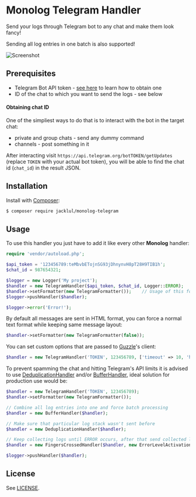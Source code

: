 # Monolog Telegram Handler

Send your logs through Telegram bot to any chat and make them look fancy!

Sending all log entries in one batch is also supported!

![Screenshot](https://i.imgur.com/ISWxisv.jpg)

## Prerequisites

 - Telegram Bot API token - [see here](https://core.telegram.org/bots#creating-a-new-bot) to learn how to obtain one
 - ID of the chat to which you want to send the logs - see below
 
#### Obtaining chat ID

One of the simpliest ways to do that is to interact with the bot in the target chat:
- private and group chats - send any dummy command
- channels - post something in it

After interacting visit `https://api.telegram.org/botTOKEN/getUpdates` (replace `TOKEN` with your actual bot token), you will be able to find the chat id (`chat_id`) in the result JSON.

## Installation

Install with [Composer](https://github.com/composer/composer):

```bash
$ composer require jacklul/monolog-telegram
```

## Usage

To use this handler you just have to add it like every other **Monolog** handler:

```php
require 'vendor/autoload.php';

$api_token = '123456789:teMbvbETojnSG93jDhnynvH8pT28H9TIB1h';
$chat_id = 987654321;

$logger = new Logger('My project');
$handler = new TelegramHandler($api_token, $chat_id, Logger::ERROR);
$handler->setFormatter(new TelegramFormatter());    // Usage of this formatter is optional but recommended if you want better message layout
$logger->pushHandler($handler);

$logger->error('Error!');
```

By default all messages are sent in HTML format, you can force a normal text format while keeping same message layout:

```php
$handler->setFormatter(new TelegramFormatter(false));
```

You can set custom options that are passed to [Guzzle](https://github.com/guzzle/guzzle)'s client:

```php
$handler = new TelegramHandler('TOKEN', 123456789, ['timeout' => 10, 'handler' => new StreamHandler()]);
```

To prevent spamming the chat and hitting Telegram's API limits it is advised to use
 [DeduplicationHandler](https://github.com/Seldaek/monolog/blob/master/src/Monolog/Handler/DeduplicationHandler.php) and/or [BufferHandler](https://github.com/Seldaek/monolog/blob/master/src/Monolog/Handler/BufferHandler.php), ideal solution for production use would be:

```php
$handler = new TelegramHandler('TOKEN', 123456789);
$handler->setFormatter(new TelegramFormatter());

// Combine all log entries into one and force batch processing
$handler = new BufferHandler($handler);

// Make sure that particular log stack wasn't sent before
$handler = new DeduplicationHandler($handler);

// Keep collecting logs until ERROR occurs, after that send collected logs to $handler
$handler = new FingersCrossedHandler($handler, new ErrorLevelActivationStrategy(Logger::ERROR));

$logger->pushHandler($handler);
```

## License

See [LICENSE](LICENSE).

